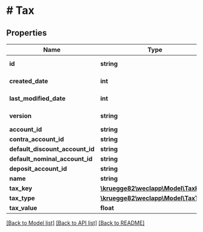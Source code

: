 # # Tax

## Properties

Name | Type | Description | Notes
------------ | ------------- | ------------- | -------------
**id** | **string** |  | [optional] [readonly]
**created_date** | **int** |  | [optional] [readonly]
**last_modified_date** | **int** |  | [optional] [readonly]
**version** | **string** |  | [optional] [readonly]
**account_id** | **string** |  | [optional]
**contra_account_id** | **string** |  | [optional]
**default_discount_account_id** | **string** |  | [optional]
**default_nominal_account_id** | **string** |  | [optional]
**deposit_account_id** | **string** |  | [optional]
**name** | **string** |  | [optional]
**tax_key** | [**\kruegge82\weclapp\Model\TaxKey**](TaxKey.md) |  | [optional]
**tax_type** | [**\kruegge82\weclapp\Model\TaxType**](TaxType.md) |  | [optional]
**tax_value** | **float** |  | [optional]

[[Back to Model list]](../../README.md#models) [[Back to API list]](../../README.md#endpoints) [[Back to README]](../../README.md)
